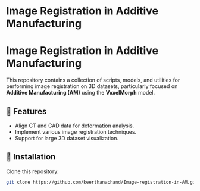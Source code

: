 # Image Registration in Additive Manufacturing

# Image Registration in Additive Manufacturing

This repository contains a collection of scripts, models, and utilities for performing image registration on 3D datasets, particularly focused on **Additive Manufacturing (AM)** using the **VoxelMorph** model.

## 📌 Features
- Align CT and CAD data for deformation analysis.
- Implement various image registration techniques.
- Support for large 3D dataset visualization.

## 🚀 Installation
Clone this repository:

```bash
git clone https://github.com/keerthanachand/Image-registration-in-AM.git

